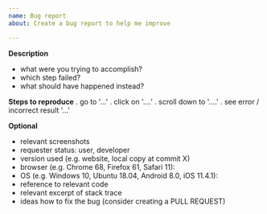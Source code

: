 ```yaml
---
name: Bug report
about: Create a bug report to help me improve

---
```


**Description**
- what were you trying to accomplish?
- which step failed?
- what should have happened instead?

**Steps to reproduce**
. go to '...'
. click on '....'
. scroll down to '....'
. see error / incorrect result '...'

**Optional**
- relevant screenshots
- requester status: user, developer
- version used (e.g. website, local copy at commit X)
- browser (e.g. Chrome 68, Firefox 61, Safari 11):
- OS (e.g. Windows 10, Ubuntu 18.04, Android 8.0, iOS 11.4.1):
- reference to relevant code
- relevant excerpt of stack trace
- ideas how to fix the bug (consider creating a PULL REQUEST)
